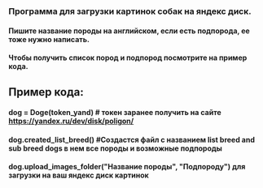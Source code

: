 ### Программа для загрузки картинок собак на яндекс диск.
#### Пишите название породы на английском, если есть подпорода, ее тоже нужно написать.
#### Чтобы получить список пород и подпород посмотрите на пример кода.
## Пример кода:

#### dog = Doge(token_yand) # токен заранее получить на сайте https://yandex.ru/dev/disk/poligon/
#### dog.created_list_breed() #Создастся файл с названием list breed and sub breed dogs в нем все породы и возможные подпороды
#### dog.upload_images_folder("Название породы", "Подпороду") для загрузки на ваш яндекс диск картинок